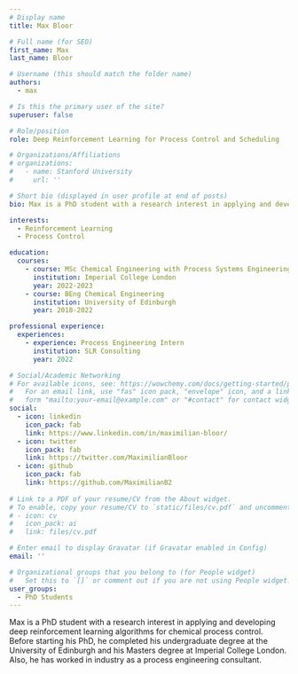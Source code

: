 ```yaml
---
# Display name
title: Max Bloor

# Full name (for SEO)
first_name: Max
last_name: Bloor

# Username (this should match the folder name)
authors:
  - max

# Is this the primary user of the site?
superuser: false

# Role/position
role: Deep Reinforcement Learning for Process Control and Scheduling

# Organizations/Affiliations
# organizations:
#   - name: Stanford University
#     url: ''

# Short bio (displayed in user profile at end of posts)
bio: Max is a PhD student with a research interest in applying and developing deep reinforcement learning algorithms for chemical process control. Before starting his PhD, he completed his undergraduate degree at the University of Edinburgh and his Masters degree at Imperial College London. Also, he has worked in industry as a process engineering consultant.

interests:
  - Reinforcement Learning
  - Process Control

education:
  courses:
    - course: MSc Chemical Engineering with Process Systems Engineering
      institution: Imperial College London
      year: 2022-2023
    - course: BEng Chemical Engineering
      institution: University of Edinburgh
      year: 2018-2022

professional experience:
  experiences:
    - experience: Process Engineering Intern
      institution: SLR Consulting
      year: 2022

# Social/Academic Networking
# For available icons, see: https://wowchemy.com/docs/getting-started/page-builder/#icons
#   For an email link, use "fas" icon pack, "envelope" icon, and a link in the
#   form "mailto:your-email@example.com" or "#contact" for contact widget.
social:
  - icon: linkedin
    icon_pack: fab
    link: https://www.linkedin.com/in/maximilian-bloor/
  - icon: twitter
    icon_pack: fab
    link: https://twitter.com/MaximilianBloor
  - icon: github
    icon_pack: fab
    link: https://github.com/MaximilianB2
  
# Link to a PDF of your resume/CV from the About widget.
# To enable, copy your resume/CV to `static/files/cv.pdf` and uncomment the lines below.
# - icon: cv
#   icon_pack: ai
#   link: files/cv.pdf

# Enter email to display Gravatar (if Gravatar enabled in Config)
email: ''

# Organizational groups that you belong to (for People widget)
#   Set this to `[]` or comment out if you are not using People widget.
user_groups:
  - PhD Students
---
```


Max is a PhD student with a research interest in applying and developing deep reinforcement learning algorithms for chemical process control. Before starting his PhD, he completed his undergraduate degree at the University of Edinburgh and his Masters degree at Imperial College London. Also, he has worked in industry as a process engineering consultant.